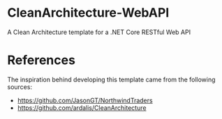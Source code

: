 # CleanArchitecture-WebAPI
A Clean Architecture template for a .NET Core RESTful Web API

# References
The inspiration behind developing this template came from the following sources:
 * https://github.com/JasonGT/NorthwindTraders
 * https://github.com/ardalis/CleanArchitecture
